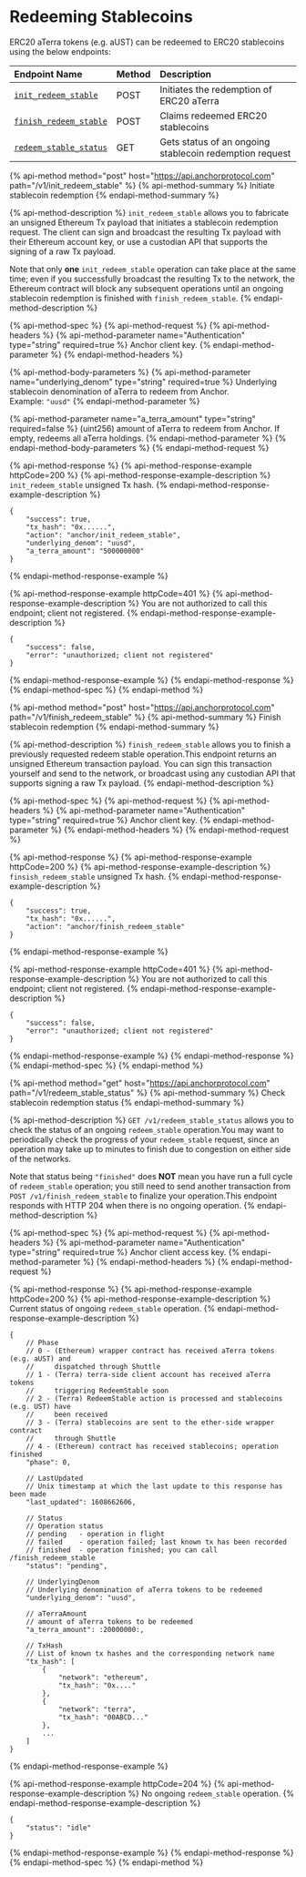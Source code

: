 # Redeeming Stablecoins

ERC20 aTerra tokens \(e.g. aUST\) can be redeemed to ERC20 stablecoins using the below endpoints:

| Endpoint Name | Method | Description |
| :--- | :--- | :--- |
| [`init_redeem_stable`](redeeming-stablecoins.md#initiate-stablecoin-redemption) | POST | Initiates the redemption of ERC20 aTerra |
| [`finish_redeem_stable`](redeeming-stablecoins.md#finish-stablecoin-redemption) | POST | Claims redeemed ERC20 stablecoins |
| [`redeem_stable_status`](redeeming-stablecoins.md#check-stablecoin-redemption-status) | GET | Gets status of an ongoing stablecoin redemption request |

{% api-method method="post" host="https://api.anchorprotocol.com" path="/v1/init\_redeem\_stable" %}
{% api-method-summary %}
Initiate stablecoin redemption
{% endapi-method-summary %}

{% api-method-description %}
`init_redeem_stable` allows you to fabricate an unsigned Ethereum Tx payload that initiates a stablecoin redemption request. The client can sign and broadcast the resulting Tx payload with their Ethereum account key, or use a custodian API that supports the signing of a raw Tx payload.  
  
Note that only **one** `init_redeem_stable` operation can take place at the same time; even if you successfully broadcast the resulting Tx to the network, the Ethereum contract will block any subsequent operations until an ongoing stablecoin redemption is finished with `finish_redeem_stable`.
{% endapi-method-description %}

{% api-method-spec %}
{% api-method-request %}
{% api-method-headers %}
{% api-method-parameter name="Authentication" type="string" required=true %}
Anchor client key.
{% endapi-method-parameter %}
{% endapi-method-headers %}

{% api-method-body-parameters %}
{% api-method-parameter name="underlying\_denom" type="string" required=true %}
Underlying stablecoin denomination of aTerra to redeem from Anchor.  
Example: `"uusd"`
{% endapi-method-parameter %}

{% api-method-parameter name="a\_terra\_amount" type="string" required=false %}
\(uint256\) amount of aTerra to redeem from Anchor. If empty, redeems all aTerra holdings.
{% endapi-method-parameter %}
{% endapi-method-body-parameters %}
{% endapi-method-request %}

{% api-method-response %}
{% api-method-response-example httpCode=200 %}
{% api-method-response-example-description %}
`init_redeem_stable` unsigned Tx hash.
{% endapi-method-response-example-description %}

```text
{
    "success": true,
    "tx_hash": "0x......",
    "action": "anchor/init_redeem_stable",
    "underlying_denom": "uusd", 
    "a_terra_amount": "500000000"
}
```
{% endapi-method-response-example %}

{% api-method-response-example httpCode=401 %}
{% api-method-response-example-description %}
You are not authorized to call this endpoint; client not registered.
{% endapi-method-response-example-description %}

```text
{
    "success": false,
    "error": "unauthorized; client not registered"
}
```
{% endapi-method-response-example %}
{% endapi-method-response %}
{% endapi-method-spec %}
{% endapi-method %}

{% api-method method="post" host="https://api.anchorprotocol.com" path="/v1/finish\_redeem\_stable" %}
{% api-method-summary %}
Finish stablecoin redemption
{% endapi-method-summary %}

{% api-method-description %}
`finish_redeem_stable` allows you to finish a previously requested redeem stable operation.This endpoint returns an unsigned Ethereum transaction payload. You can sign this transaction yourself and send to the network, or broadcast using any custodian API that supports signing a raw Tx payload.
{% endapi-method-description %}

{% api-method-spec %}
{% api-method-request %}
{% api-method-headers %}
{% api-method-parameter name="Authentication" type="string" required=true %}
Anchor client key.
{% endapi-method-parameter %}
{% endapi-method-headers %}
{% endapi-method-request %}

{% api-method-response %}
{% api-method-response-example httpCode=200 %}
{% api-method-response-example-description %}
`finsish_redeem_stable` unsigned Tx hash.
{% endapi-method-response-example-description %}

```text
{
    "success": true,
    "tx_hash": "0x......",
    "action": "anchor/finish_redeem_stable"
}
```
{% endapi-method-response-example %}

{% api-method-response-example httpCode=401 %}
{% api-method-response-example-description %}
You are not authorized to call this endpoint; client not registered.
{% endapi-method-response-example-description %}

```text
{
    "success": false,
    "error": "unauthorized; client not registered"
}
```
{% endapi-method-response-example %}
{% endapi-method-response %}
{% endapi-method-spec %}
{% endapi-method %}

{% api-method method="get" host="https://api.anchorprotocol.com" path="/v1/redeem\_stable\_status" %}
{% api-method-summary %}
Check stablecoin redemption status
{% endapi-method-summary %}

{% api-method-description %}
`GET /v1/redeem_stable_status` allows you to check the status of an ongoing `redeem_stable` operation.You may want to periodically check the progress of your `redeem_stable` request, since an operation may take up to minutes to finish due to congestion on either side of the networks.  
  
Note that status being `"finished"` does **NOT** mean you have run a full cycle of `redeem_stable` operation; you still need to send another transaction from `POST /v1/finish_redeem_stable` to finalize your operation.This endpoint responds with HTTP 204 when there is no ongoing operation.
{% endapi-method-description %}

{% api-method-spec %}
{% api-method-request %}
{% api-method-headers %}
{% api-method-parameter name="Authentication" type="string" required=true %}
Anchor client access key.
{% endapi-method-parameter %}
{% endapi-method-headers %}
{% endapi-method-request %}

{% api-method-response %}
{% api-method-response-example httpCode=200 %}
{% api-method-response-example-description %}
Current status of ongoing `redeem_stable` operation.
{% endapi-method-response-example-description %}

```text
{
    // Phase
    // 0 - (Ethereum) wrapper contract has received aTerra tokens (e.g. aUST) and 
    //     dispatched through Shuttle
    // 1 - (Terra) terra-side client account has received aTerra tokens
    //     triggering RedeemStable soon
    // 2 - (Terra) RedeemStable action is processed and stablecoins (e.g. UST) have
    //     been received
    // 3 - (Terra) stablecoins are sent to the ether-side wrapper contract
    //     through Shuttle
    // 4 - (Ethereum) contract has received stablecoins; operation finished
    "phase": 0,

    // LastUpdated
    // Unix timestamp at which the last update to this response has been made
    "last_updated": 1608662606,

    // Status
    // Operation status
    // pending   - operation in flight
    // failed    - operation failed; last known tx has been recorded
    // finished  - operation finished; you can call /finish_redeem_stable
    "status": "pending",

    // UnderlyingDenom
    // Underlying denomination of aTerra tokens to be redeemed
    "underlying_denom": "uusd", 

    // aTerraAmount
    // amount of aTerra tokens to be redeemed
    "a_terra_amount": :20000000:,

    // TxHash
    // List of known tx hashes and the corresponding network name
    "tx_hash": [
        {
            "network": "ethereum",
            "tx_hash": "0x...."
        },
        {
            "network": "terra",
            "tx_hash": "00ABCD..."
        },
        ...
    ]
}
```
{% endapi-method-response-example %}

{% api-method-response-example httpCode=204 %}
{% api-method-response-example-description %}
No ongoing `redeem_stable` operation.
{% endapi-method-response-example-description %}

```text
{
    "status": "idle"
}
```
{% endapi-method-response-example %}
{% endapi-method-response %}
{% endapi-method-spec %}
{% endapi-method %}

